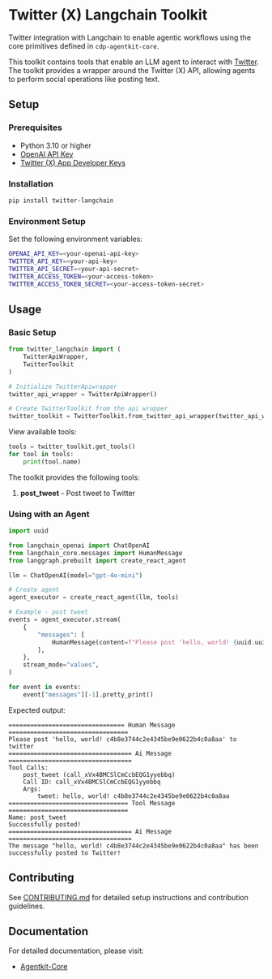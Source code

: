 # Twitter (X) Langchain Toolkit
Twitter integration with Langchain to enable agentic workflows using the core primitives defined in `cdp-agentkit-core`.

This toolkit contains tools that enable an LLM agent to interact with [Twitter](https://developer.x.com/en/docs/x-api). The toolkit provides a wrapper around the Twitter (X) API, allowing agents to perform social operations like posting text.

## Setup

### Prerequisites
- Python 3.10 or higher 
- [OpenAI API Key](https://platform.openai.com/api-keys)
- [Twitter (X) App Developer Keys](https://developer.x.com/en/portal/dashboard)

### Installation

```bash
pip install twitter-langchain
```

### Environment Setup

Set the following environment variables:

```bash
OPENAI_API_KEY=<your-openai-api-key>
TWITTER_API_KEY=<your-api-key>
TWITTER_API_SECRET=<your-api-secret>
TWITTER_ACCESS_TOKEN=<your-access-token>
TWITTER_ACCESS_TOKEN_SECRET=<your-access-token-secret>
```

## Usage

### Basic Setup

```python
from twitter_langchain import (
    TwitterApiWrapper,
    TwitterToolkit
)

# Initialize TwitterApiwrapper
twitter_api_wrapper = TwitterApiWrapper()

# Create TwitterToolkit from the api wrapper
twitter_toolkit = TwitterToolkit.from_twitter_api_wrapper(twitter_api_wrapper)
```

View available tools:
```python
tools = twitter_toolkit.get_tools()
for tool in tools:
    print(tool.name)
```

The toolkit provides the following tools:

1. **post_tweet** - Post tweet to Twitter

### Using with an Agent

```python
import uuid

from langchain_openai import ChatOpenAI
from langchain_core.messages import HumanMessage
from langgraph.prebuilt import create_react_agent

llm = ChatOpenAI(model="gpt-4o-mini")

# Create agent
agent_executor = create_react_agent(llm, tools)

# Example - post tweet
events = agent_executor.stream(
    {
        "messages": [
            HumanMessage(content=f"Please post 'hello, world! {uuid.uuid4().hex}' to twitter"),
        ],
    },
    stream_mode="values",
)

for event in events:
    event["messages"][-1].pretty_print()
```

Expected output:
```
================================ Human Message =================================
Please post 'hello, world! c4b8e3744c2e4345be9e0622b4c0a8aa' to twitter
================================== Ai Message ==================================
Tool Calls:
    post_tweet (call_xVx4BMCSlCmCcbEQG1yyebbq)
    Call ID: call_xVx4BMCSlCmCcbEQG1yyebbq
    Args:
        tweet: hello, world! c4b8e3744c2e4345be9e0622b4c0a8aa
================================= Tool Message =================================
Name: post_tweet
Successfully posted!
================================== Ai Message ==================================
The message "hello, world! c4b8e3744c2e4345be9e0622b4c0a8aa" has been successfully posted to Twitter!
```

## Contributing
See [CONTRIBUTING.md](../CONTRIBUTING.md) for detailed setup instructions and contribution guidelines.

## Documentation
For detailed documentation, please visit:
- [Agentkit-Core](https://coinbase.github.io/cdp-agentkit/cdp-agentkit-core/)
